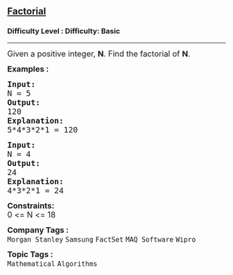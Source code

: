 <h2><a href="https://www.geeksforgeeks.org/problems/factorial5739/1?page=2&status=unsolved&sortBy=submissions">Factorial</a></h2><h3>Difficulty Level : Difficulty: Basic</h3><hr><div class="problems_problem_content__Xm_eO"><p><span style="font-size: 18px;">Given a positive integer,&nbsp;<strong>N</strong>. Find the factorial of <strong>N</strong>.</span></p>
<p><span style="font-size: 18px;"><strong>Examples :</strong></span></p>
<pre><span style="font-size: 18px;"><strong>Input:</strong>
N = 5
<strong>Output:</strong>
120
<strong>Explanation:</strong>
5*4*3*2*1 = 120</span></pre>
<pre><span style="font-size: 18px;"><strong>Input:</strong>
N = 4
<strong>Output:</strong>
24
<strong>Explanation:</strong>
4*3*2*1 = 24</span> </pre>
<p><span style="font-size: 18px;"><strong>Constraints:</strong><br>0 &lt;= N &lt;= 18</span></p></div><p><span style=font-size:18px><strong>Company Tags : </strong><br><code>Morgan Stanley</code>&nbsp;<code>Samsung</code>&nbsp;<code>FactSet</code>&nbsp;<code>MAQ Software</code>&nbsp;<code>Wipro</code>&nbsp;<br><p><span style=font-size:18px><strong>Topic Tags : </strong><br><code>Mathematical</code>&nbsp;<code>Algorithms</code>&nbsp;